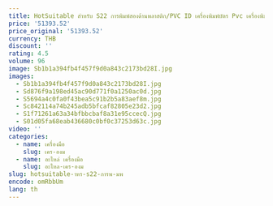 ```yaml
---
title: HotSuitable สําหรับ S22 การพิมพ์สองด้านพลาสติก/PVC ID เครื่องพิมพ์บัตร Pvc เครื่องพิมพ์ความเร็วสูง
price: '51393.52'
price_original: '51393.52'
currency: THB
discount: ''
rating: 4.5
volume: 96
image: Sb1b1a394fb4f457f9d0a843c2173bd28I.jpg
images:
  - Sb1b1a394fb4f457f9d0a843c2173bd28I.jpg
  - Sd876f9a198ed45ac90d771f0a1250ac0d.jpg
  - S5694a4c0fa0f43bea5c91b2b5a83aef8m.jpg
  - Sc842114a74b245adb5bfcaf82805e23d2.jpg
  - S1f71261a63a34bfbbcbaf8a31e95ccecQ.jpg
  - S01d05fa68eab436680c0bf0c37253d63c.jpg
video: ''
categories:
  - name: เครื่องมือ
    slug: เคร-องม
  - name: อะไหล่ เครื่องมือ
    slug: อะไหล-เคร-องม
slug: hotsuitable-าหร-s22-การพ-มพ
encode: omRbbUm
lang: th
---
```

  